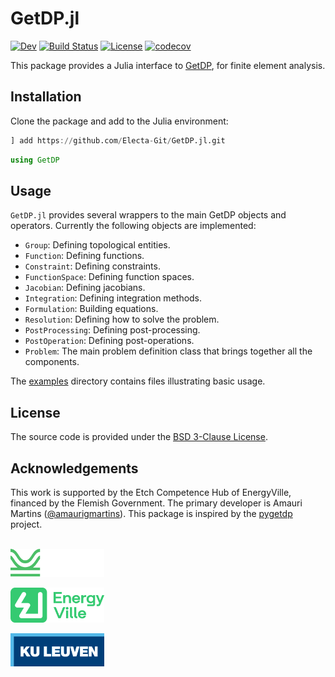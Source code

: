 # GetDP.jl

[![Dev](https://img.shields.io/badge/docs-dev-blue.svg)](https://electa-git.github.io/GetDP.jl/dev/)
[![Build Status](https://github.com/Electa-Git/GetDP.jl/actions/workflows/CI.yml/badge.svg?branch=main)](https://github.com/Electa-Git/GetDP.jl/actions/workflows/CI.yml?query=branch%3Amain)
[![License](https://img.shields.io/badge/License-BSD%203--Clause-blue.svg)](https://opensource.org/licenses/BSD-3-Clause)
[![codecov](https://codecov.io/gh/Electa-Git/GetDP.jl/graph/badge.svg?token=YA4PV3EXOX)](https://codecov.io/gh/Electa-Git/GetDP.jl)

This package provides a Julia interface to [GetDP](http://getdp.info/), for finite element analysis.

## Installation

Clone the package and add to the Julia environment:

```julia
] add https://github.com/Electa-Git/GetDP.jl.git
```

```julia
using GetDP
```

## Usage

`GetDP.jl` provides several wrappers to the main GetDP objects and operators. Currently the following objects are implemented:

- `Group`: Defining topological entities.
- `Function`: Defining functions.
- `Constraint`: Defining constraints.
- `FunctionSpace`: Defining function spaces.
- `Jacobian`: Defining jacobians.
- `Integration`: Defining integration methods.
- `Formulation`: Building equations.
- `Resolution`: Defining how to solve the problem.
- `PostProcessing`: Defining post-processing.
- `PostOperation`: Defining post-operations.
- `Problem`: The main problem definition class that brings together all the components.

The [examples](examples) directory contains files illustrating basic usage.

## License

The source code is provided under the [BSD 3-Clause License](LICENSE).

## Acknowledgements

This work is supported by the Etch Competence Hub of EnergyVille, financed by the Flemish Government. The primary developer is Amauri Martins ([@amaurigmartins](https://github.com/amaurigmartins)). This package is inspired by the [pygetdp](https://gitlab.com/benvial/pygetdp) project.

<p align = "left">
  <p><br><img src="assets/img/ETCH_LOGO_RGB_NEG.svg" width="150" alt="Etch logo"></p>
  <p><img src="assets/img/ENERGYVILLE-LOGO.svg" width="150" alt="EV logo"></p>
  <p><img src="assets/img/kul_logo.svg" width="150" alt="KUL logo"></p>
</p>